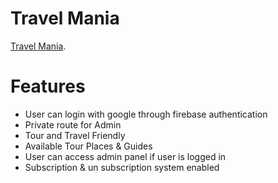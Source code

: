 # Travel Mania

 [Travel Mania](https://travel-mania-367b4.web.app).

# Features
- User can login with google through firebase authentication
- Private route for Admin
- Tour and Travel Friendly
- Available Tour Places & Guides
- User can access admin panel if user is logged in
- Subscription & un subscription system enabled